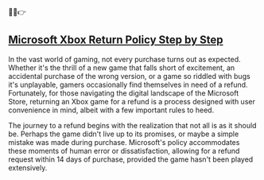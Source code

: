 🔴✅👉<h2><a href="https://refundandreturn.com/xbox-return-policy-nz/">Microsoft Xbox Return Policy Step by Step</a></h2>
<p>In the vast world of gaming, not every purchase turns out as expected. Whether it's the thrill of a new game that falls short of excitement, an accidental purchase of the wrong version, or a game so riddled with bugs it's unplayable, gamers occasionally find themselves in need of a refund. Fortunately, for those navigating the digital landscape of the Microsoft Store, returning an Xbox game for a refund is a process designed with user convenience in mind, albeit with a few important rules to heed.</p>

<p>The journey to a refund begins with the realization that not all is as it should be. Perhaps the game didn't live up to its promises, or maybe a simple mistake was made during purchase. Microsoft's policy accommodates these moments of human error or dissatisfaction, allowing for a refund request within 14 days of purchase, provided the game hasn't been played extensively.</p>
